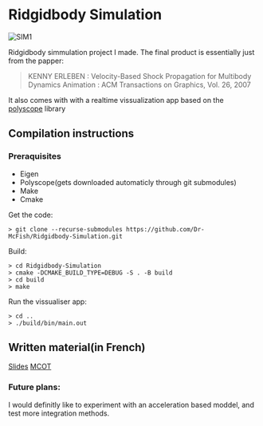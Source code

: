 # Ridgidbody Simulation

![SIM1](https://github.com/Dr-McFish/Ridgidbody-Simulation/assets/61105022/30a7202e-0671-476b-b94e-d1cace10bf82)


Ridgidbody simmulation project I made. The final product is essentially just from the papper:

> KENNY ERLEBEN : Velocity-Based Shock Propagation for Multibody Dynamics Animation : ACM Transactions on Graphics, Vol. 26, 2007

It also comes with with a realtime vissualization app based on the [polyscope](https://polyscope.run/) library

## Compilation instructions

### Preraquisites

* Eigen
* Polyscope(gets downloaded automaticly through git submodules)
* Make
* Cmake

Get the code:
```
> git clone --recurse-submodules https://github.com/Dr-McFish/Ridgidbody-Simulation.git
```

Build:
```
> cd Ridgidbody-Simulation
> cmake -DCMAKE_BUILD_TYPE=DEBUG -S . -B build
> cd build
> make
```

Run the vissualiser app:
```
> cd ..
> ./build/bin/main.out
```

## Written material(in French)

[Slides](https://github.com/user-attachments/files/16102983/Anonymized_TIPE_slides-5.pdf)
[MCOT](https://github.com/user-attachments/files/16102995/Mcot_Anonymized.pdf)


### Future plans:
I would definitly like to experiment with an acceleration based moddel, and test more integration methods.



